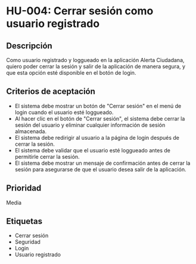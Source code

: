 # HU-004: Cerrar sesión como usuario registrado

## Descripción

Como usuario registrado y loggueado en la aplicación Alerta Ciudadana, quiero poder cerrar la sesión y salir de la aplicación de manera segura, y que esta opción esté disponible en el botón de login.

## Criterios de aceptación

* El sistema debe mostrar un botón de "Cerrar sesión" en el menú de login cuando el usuario esté loggueado.
* Al hacer clic en el botón de "Cerrar sesión", el sistema debe cerrar la sesión del usuario y eliminar cualquier información de sesión almacenada.
* El sistema debe redirigir al usuario a la página de login después de cerrar la sesión.
* El sistema debe validar que el usuario esté loggueado antes de permitirle cerrar la sesión.
* El sistema debe mostrar un mensaje de confirmación antes de cerrar la sesión para asegurarse de que el usuario desea salir de la aplicación.

## Prioridad

Media

## Etiquetas

* Cerrar sesión
* Seguridad
* Login
* Usuario registrado